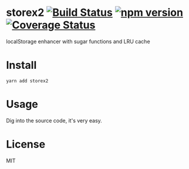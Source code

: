 # storex2 [![Build Status](https://travis-ci.org/camsong/storex2.svg)](https://travis-ci.org/camsong/storex2) [![npm version](https://badge.fury.io/js/storex2.svg)](http://badge.fury.io/js/storex2) [![Coverage Status](https://coveralls.io/repos/github/camsong/storex2/badge.svg?branch=master)](https://coveralls.io/github/camsong/storex2?branch=master)

localStorage enhancer with sugar functions and LRU cache

# Install
```
yarn add storex2
```

# Usage

Dig into the source code, it's very easy.

# License

MIT
